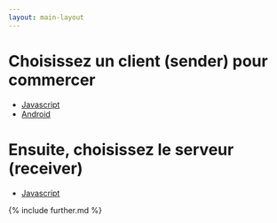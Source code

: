 ```yaml
---
layout: main-layout
---
```


# Choisissez un client (sender) pour commercer

* [Javascript](sender/javascript.html)
* [Android](sender/android.html)

# Ensuite, choisissez le serveur (receiver)

* [Javascript](receiver/receiver.html)

{% include further.md %}